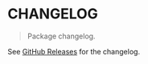 # CHANGELOG

> Package changelog.

See [GitHub Releases](https://github.com/stdlib-js/assert-is-probability-array/releases) for the changelog.
